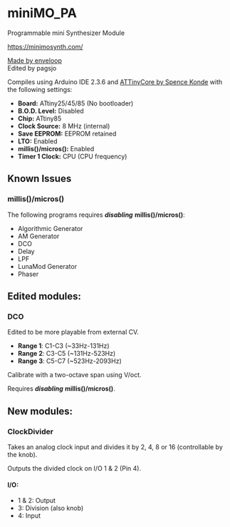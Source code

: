 # miniMO_PA
Programmable mini Synthesizer Module

https://minimosynth.com/

[Made by enveloop](https://github.com/enveloop/miniMO)<br>
Edited by pagsjo

Compiles using Arduino IDE 2.3.6 and [ATTinyCore by Spence Konde](https://github.com/SpenceKonde/ATTinyCore) with the following settings:

* **Board:** ATtiny25/45/85 (No bootloader)
* **B.O.D. Level:** Disabled
* **Chip:** ATtiny85
* **Clock Source:** 8 MHz (internal)
* **Save EEPROM:** EEPROM retained
* **LTO:** Enabled
* **millis()/micros():** Enabled
* **Timer 1 Clock:** CPU (CPU frequency)

## Known Issues

### millis()/micros()
The following programs requires _**disabling**_ **millis()/micros()**:
* Algorithmic Generator
* AM Generator
* DCO
* Delay
* LPF
* LunaMod Generator
* Phaser

## Edited modules:
### DCO
Edited to be more playable from external CV.
* **Range 1**: C1-C3 (~33Hz-131Hz)
* **Range 2**: C3-C5 (~131Hz-523Hz)
* **Range 3**: C5-C7 (~523Hz-2093Hz)

Calibrate with a two-octave span using V/oct.

Requires _**disabling**_ **millis()/micros()**.

## New modules:
### ClockDivider
Takes an analog clock input and divides it by 2, 4, 8 or 16 (controllable by the knob).

Outputs the divided clock on I/O 1 & 2 (Pin 4).

#### I/O:
* 1 & 2: Output
* 3: Division (also knob)
* 4: Input